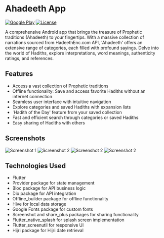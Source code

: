 # Ahadeeth App

[![Google Play](https://img.shields.io/badge/Google%20Play-Download-brightgreen)]([link-to-your-app](https://play.google.com/store/apps/details?id=com.prof_nagi.ahadith))
[![License](https://img.shields.io/badge/License-MIT-blue.svg)](LICENSE)

A comprehensive Android app that brings the treasure of Prophetic traditions (Ahadeeth) to your fingertips. With a massive collection of narrations sourced from HadeethEnc.com API, 'Ahadeeth' offers an extensive range of categories, each filled with profound sayings. Delve into the world of Hadiths, explore interpretations, word meanings, authenticity ratings, and references.

## Features
- Access a vast collection of Prophetic traditions
- Offline functionality: Save and access favorite Hadiths without an internet connection
- Seamless user interface with intuitive navigation
- Explore categories and saved Hadiths with expansion lists
- 'Hadith of the Day' feature from your saved collection
- Fast and efficient search through categories or saved Hadiths
- Easy sharing of Hadiths with others

## Screenshots
![Screenshot 1]([screenshots/screenshot1.png](https://play-lh.googleusercontent.com/uDgWVNrPAe1tDtlVkSrrLFgvCWLaWKoo7DwKSa1NPyyvyb667CTEHVnbRty1Q15Reure=w526-h296-rw))
![Screenshot 2]([screenshots/screenshot2.png](https://play-lh.googleusercontent.com/1-euiBtQl8rTUlpfuL3KAKOGpX80rSjUBGLsI152rMcsmoeOqYebcXtQyzDUE-WVtUkS=w526-h296-rw))
![Screenshot 2]([screenshots/screenshot2.png](https://play-lh.googleusercontent.com/PPi97gOwZluTmN7hoP5bKPMzk-uaTgdWzdvIiG9FYvUMyCQnE2jC6OMMNBtZjgl4Rw=w526-h296-rw))
![Screenshot 2]([screenshots/screenshot2.png](https://play-lh.googleusercontent.com/mBRKfL5hFuBV_z3ps9-laqDnCpVvwwBjjrXql8CXaQEXUSDq1pMwRFg_SwL4h3mK0EM=w526-h296-rw))

## Technologies Used
- Flutter
- Provider package for state management
- Bloc package for API business logic
- Dio package for API integration
- Offline_builder package for offline functionality
- Hive for local data storage
- Google Fonts package for custom fonts
- Screenshot and share_plus packages for sharing functionality
- Flutter_native_splash for splash screen implementation
- Flutter_screenutil for responsive UI
- Hijri package for Hijri date retrieval
